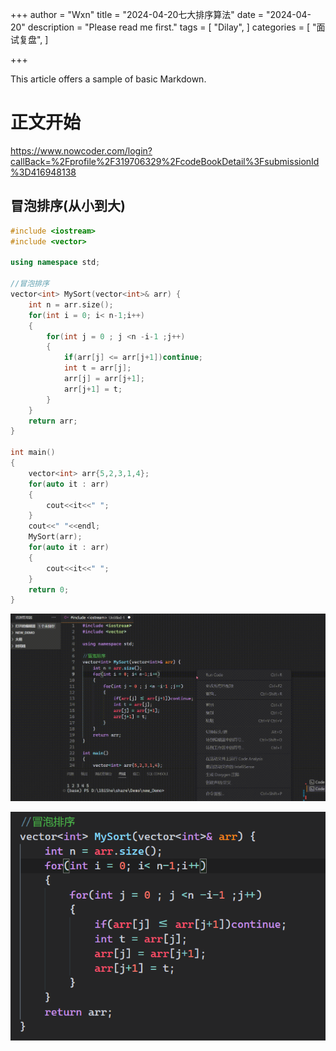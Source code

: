 +++
author = "Wxn"
title = "2024-04-20七大排序算法"
date = "2024-04-20"
description = "Please read me first."
tags = [
	"Dilay",
]
categories = [
    "面试复盘",
]

+++

This article offers a sample of basic Markdown.
<!--more-->

# 正文开始

https://www.nowcoder.com/login?callBack=%2Fprofile%2F319706329%2FcodeBookDetail%3FsubmissionId%3D416948138

## 冒泡排序(从小到大)
```cpp
#include <iostream>
#include <vector>

using namespace std;

//冒泡排序
vector<int> MySort(vector<int>& arr) {
    int n = arr.size();
    for(int i = 0; i< n-1;i++)
    {
        for(int j = 0 ; j <n -i-1 ;j++)
        {
            if(arr[j] <= arr[j+1])continue;
            int t = arr[j];
            arr[j] = arr[j+1];
            arr[j+1] = t;
        }
    }
    return arr;
}

int main()
{
    vector<int> arr{5,2,3,1,4};
    for(auto it : arr)
    {
        cout<<it<<" ";
    }
    cout<<" "<<endl;
    MySort(arr);
    for(auto it : arr)
    {
        cout<<it<<" ";
    }
    return 0;
}

```

![img](图片/QQ录屏20240422154714%20-original-original.gif)

![1713772250115](图片/1713772250115.png)